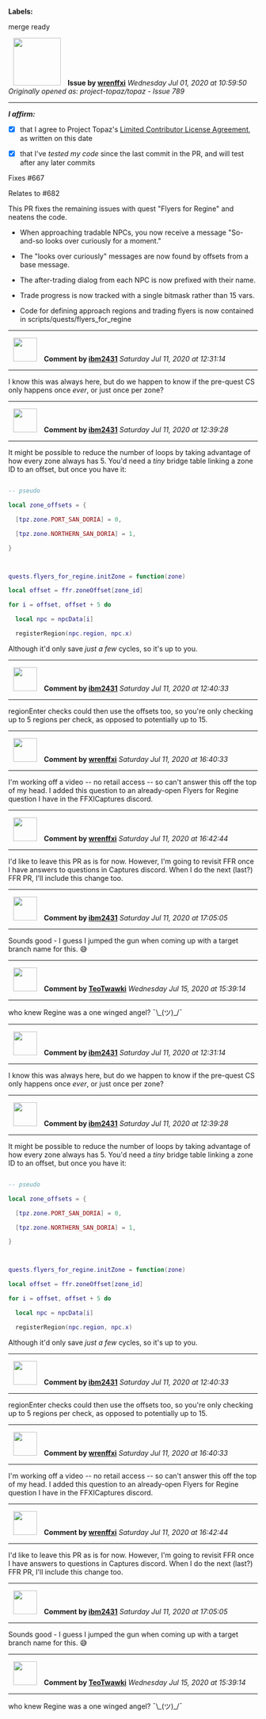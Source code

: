 **Labels:**

merge ready



<a href="https://github.com/wrenffxi"><img src="https://avatars1.githubusercontent.com/u/21246949?v=4" width="96" height="96" hspace="10"></img></a> **Issue by [wrenffxi](https://github.com/wrenffxi)**
_Wednesday Jul 01, 2020 at 10:59:50_
_Originally opened as: project-topaz/topaz - Issue 789_

----

<!-- place 'x' mark between square [] brackets to affirm: -->
**_I affirm:_**
- [x] that I agree to Project Topaz's [Limited Contributor License Agreement](http://project-topaz.com/blob/release/CONTRIBUTOR_AGREEMENT.md), as written on this date
- [x] that I've _tested my code_ since the last commit in the PR, and will test after any later commits

Fixes #667 
Relates to #682 

This PR fixes the remaining issues with quest "Flyers for Regine" and neatens the code.

* When approaching tradable NPCs, you now receive a message "So-and-so looks over curiously for a moment."
* The "looks over curiously" messages are now found by offsets from a base message.
* The after-trading dialog from each NPC is now prefixed with their name.
* Trade progress is now tracked with a single bitmask rather than 15 vars.
* Code for defining approach regions and trading flyers is now contained in scripts/quests/flyers_for_regine



----
<a href="https://github.com/ibm2431"><img src="https://avatars3.githubusercontent.com/u/13112942?v=4" width="48" height="48" hspace="10"></img></a> **Comment by [ibm2431](https://github.com/ibm2431)**
_Saturday Jul 11, 2020 at 12:31:14_

----

I know this was always here, but do we happen to know if the pre-quest CS only happens once _ever_, or just once per zone?


----
<a href="https://github.com/ibm2431"><img src="https://avatars3.githubusercontent.com/u/13112942?v=4" width="48" height="48" hspace="10"></img></a> **Comment by [ibm2431](https://github.com/ibm2431)**
_Saturday Jul 11, 2020 at 12:39:28_

----

It might be possible to reduce the number of loops by taking advantage of how every zone always has 5. You'd need a _tiny_ bridge table linking a zone ID to an offset, but once you have it:
```lua
-- pseudo
local zone_offsets = {
  [tpz.zone.PORT_SAN_DORIA] = 0,
  [tpz.zone.NORTHERN_SAN_DORIA] = 1,
}

quests.flyers_for_regine.initZone = function(zone)
local offset = ffr.zoneOffset[zone_id]
for i = offset, offset + 5 do
  local npc = npcData[i]
  registerRegion(npc.region, npc.x)
```

Although it'd only save _just a few_ cycles, so it's up to you.


----
<a href="https://github.com/ibm2431"><img src="https://avatars3.githubusercontent.com/u/13112942?v=4" width="48" height="48" hspace="10"></img></a> **Comment by [ibm2431](https://github.com/ibm2431)**
_Saturday Jul 11, 2020 at 12:40:33_

----

regionEnter checks could then use the offsets too, so you're only checking up to 5 regions per check, as opposed to potentially up to 15.


----
<a href="https://github.com/wrenffxi"><img src="https://avatars1.githubusercontent.com/u/21246949?v=4" width="48" height="48" hspace="10"></img></a> **Comment by [wrenffxi](https://github.com/wrenffxi)**
_Saturday Jul 11, 2020 at 16:40:33_

----

I'm working off a video -- no retail access -- so can't answer this off the top of my head.  I added this question to an already-open Flyers for Regine question I have in the FFXICaptures discord.


----
<a href="https://github.com/wrenffxi"><img src="https://avatars1.githubusercontent.com/u/21246949?v=4" width="48" height="48" hspace="10"></img></a> **Comment by [wrenffxi](https://github.com/wrenffxi)**
_Saturday Jul 11, 2020 at 16:42:44_

----

I'd like to leave this PR as is for now.  However, I'm going to revisit FFR once I have answers to questions in Captures discord.  When I do the next (last?) FFR PR, I'll include this change too.


----
<a href="https://github.com/ibm2431"><img src="https://avatars3.githubusercontent.com/u/13112942?v=4" width="48" height="48" hspace="10"></img></a> **Comment by [ibm2431](https://github.com/ibm2431)**
_Saturday Jul 11, 2020 at 17:05:05_

----

Sounds good - I guess I jumped the gun when coming up with a target branch name for this. 😅 


----
<a href="https://github.com/TeoTwawki"><img src="https://avatars0.githubusercontent.com/u/6871475?v=4" width="48" height="48" hspace="10"></img></a> **Comment by [TeoTwawki](https://github.com/TeoTwawki)**
_Wednesday Jul 15, 2020 at 15:39:14_

----

who knew Regine was a one winged angel? ¯\\_(ツ)\_\/¯


----
<a href="https://github.com/ibm2431"><img src="https://avatars3.githubusercontent.com/u/13112942?v=4" width="48" height="48" hspace="10"></img></a> **Comment by [ibm2431](https://github.com/ibm2431)**
_Saturday Jul 11, 2020 at 12:31:14_

----

I know this was always here, but do we happen to know if the pre-quest CS only happens once _ever_, or just once per zone?


----
<a href="https://github.com/ibm2431"><img src="https://avatars3.githubusercontent.com/u/13112942?v=4" width="48" height="48" hspace="10"></img></a> **Comment by [ibm2431](https://github.com/ibm2431)**
_Saturday Jul 11, 2020 at 12:39:28_

----

It might be possible to reduce the number of loops by taking advantage of how every zone always has 5. You'd need a _tiny_ bridge table linking a zone ID to an offset, but once you have it:
```lua
-- pseudo
local zone_offsets = {
  [tpz.zone.PORT_SAN_DORIA] = 0,
  [tpz.zone.NORTHERN_SAN_DORIA] = 1,
}

quests.flyers_for_regine.initZone = function(zone)
local offset = ffr.zoneOffset[zone_id]
for i = offset, offset + 5 do
  local npc = npcData[i]
  registerRegion(npc.region, npc.x)
```

Although it'd only save _just a few_ cycles, so it's up to you.


----
<a href="https://github.com/ibm2431"><img src="https://avatars3.githubusercontent.com/u/13112942?v=4" width="48" height="48" hspace="10"></img></a> **Comment by [ibm2431](https://github.com/ibm2431)**
_Saturday Jul 11, 2020 at 12:40:33_

----

regionEnter checks could then use the offsets too, so you're only checking up to 5 regions per check, as opposed to potentially up to 15.


----
<a href="https://github.com/wrenffxi"><img src="https://avatars1.githubusercontent.com/u/21246949?v=4" width="48" height="48" hspace="10"></img></a> **Comment by [wrenffxi](https://github.com/wrenffxi)**
_Saturday Jul 11, 2020 at 16:40:33_

----

I'm working off a video -- no retail access -- so can't answer this off the top of my head.  I added this question to an already-open Flyers for Regine question I have in the FFXICaptures discord.


----
<a href="https://github.com/wrenffxi"><img src="https://avatars1.githubusercontent.com/u/21246949?v=4" width="48" height="48" hspace="10"></img></a> **Comment by [wrenffxi](https://github.com/wrenffxi)**
_Saturday Jul 11, 2020 at 16:42:44_

----

I'd like to leave this PR as is for now.  However, I'm going to revisit FFR once I have answers to questions in Captures discord.  When I do the next (last?) FFR PR, I'll include this change too.


----
<a href="https://github.com/ibm2431"><img src="https://avatars3.githubusercontent.com/u/13112942?v=4" width="48" height="48" hspace="10"></img></a> **Comment by [ibm2431](https://github.com/ibm2431)**
_Saturday Jul 11, 2020 at 17:05:05_

----

Sounds good - I guess I jumped the gun when coming up with a target branch name for this. 😅 


----
<a href="https://github.com/TeoTwawki"><img src="https://avatars0.githubusercontent.com/u/6871475?v=4" width="48" height="48" hspace="10"></img></a> **Comment by [TeoTwawki](https://github.com/TeoTwawki)**
_Wednesday Jul 15, 2020 at 15:39:14_

----

who knew Regine was a one winged angel? ¯\\_(ツ)\_\/¯
